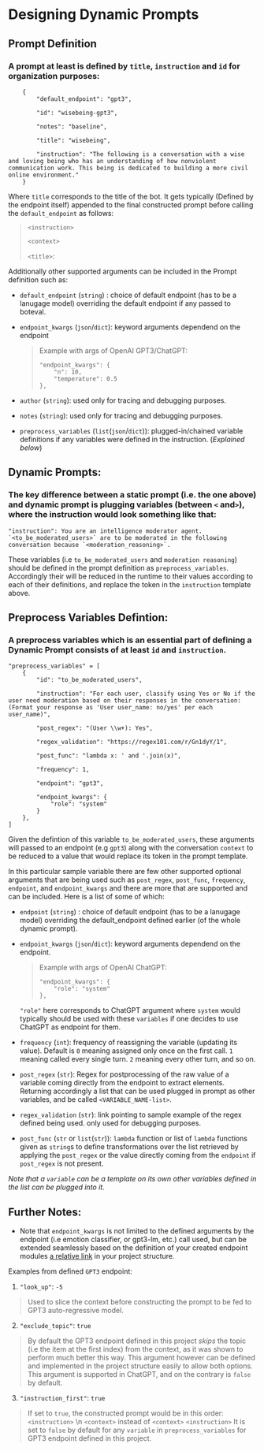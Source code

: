# Designing Dynamic Prompts 


## Prompt Definition
### A prompt at least is defined by `title`, `instruction` and `id` for organization purposes:
```
    {
        "default_endpoint": "gpt3",
        
        "id": "wisebeing-gpt3",
        
        "notes": "baseline", 
        
        "title": "wisebeing",

        "instruction": "The following is a conversation with a wise and loving being who has an understanding of how nonviolent communication work. This being is dedicated to building a more civil online environment."
    }
```

Where `title` corresponds to the title of the bot. It gets typically (Defined by the endpoint itself) appended to the final constructed prompt before calling the `default_endpoint` as follows:

>
> `<instruction>`
>
> `<context>`
>
> `<title>`:
>

Additionally other supported arguments can be included in the Prompt definition such as:

- `default_endpoint` (`string`) : choice of default endpoint (has to be a lanugage model) overriding the default endpoint if any passed to boteval.
- `endpoint_kwargs` (`json`/`dict`): keyword arguments dependend on the endpoint
    > Example with args of OpenAI GPT3/ChatGPT:
    > ```
    > "endpoint_kwargs": {
    >     "n": 10,
    >     "temperature": 0.5
    > },
    
- `author` (`string`): used only for tracing and debugging purposes.
- `notes` (`string`): used only for tracing and debugging purposes. 
- `preprocess_variables` (`list`(`json`/`dict`)): plugged-in/chained variable definitions if any variables were defined in the instruction. (*Explained below*)


## Dynamic Prompts:
### The key difference between a static prompt (i.e. the one above) and dynamic prompt is plugging variables (between `<` and`>`), where the instruction would look something like that: 
```
"instruction": You are an intelligence moderator agent. `<to_be_moderated_users>` are to be moderated in the following conversation because `<moderation_reasoning>`.
```
These variables (i.e `to_be_moderated_users` and `moderation reasoning`) should be defined in the prompt definition as `preprocess_variables`. Accordingly their will be reduced in the runtime to their values according to each of their definitions, and replace the token in the `instruction` template above.


## Preprocess Variables Defintion:
### A preprocess variables which is an essential part of defining a Dynamic Prompt consists of at least `id` and `instruction`.

```
"preprocess_variables" = [
    {
        "id": "to_be_moderated_users",
        
        "instruction": "For each user, classify using Yes or No if the user need moderation based on their responses in the conversation: (Format your response as 'User user_name: no/yes' per each user_name)",
        
        "post_regex": "(User \\w+): Yes",
        
        "regex_validation": "https://regex101.com/r/Gn1dyY/1",
        
        "post_func": "lambda x: ' and '.join(x)",
        
        "frequency": 1,

        "endpoint": "gpt3",
        
        "endpoint_kwargs": {
            "role": "system"
        }
    },
]
```
Given the defintion of this variable `to_be_moderated_users`, these arguments will passed to an endpoint (e.g `gpt3`) along with the conversation `context` to be reduced to a value that would replace its token in the prompt template.

In this particular sample variable there are few other supported optional arguments that are being used such as `post_regex`, `post_func`, `frequency`, `endpoint`, and `endpoint_kwargs` and there are more that are supported and can be included. Here is a list of some of which:

- `endpoint` (`string`) : choice of default endpoint (has to be a lanugage model) overriding the default_endpoint defined earlier (of the whole dynamic prompt).

- `endpoint_kwargs` (`json`/`dict`): keyword arguments dependend on the endpoint.
    > Example with args of OpenAI ChatGPT:
    > ```
    > "endpoint_kwargs": {
    >     "role": "system"
    > },

    `"role"` here corresponds to ChatGPT argument where `system` would typically should be used with these `variables` if one decides to use ChatGPT as endpoint for them.

    
- `frequency` (`int`): frequency of reassigning the variable (updating its value). Default is `0` meaning assigned only once on the first call. `1` meaning called every single turn. `2` meaning every other turn, and so on.

- `post_regex` (`str`): Regex for postprocessing of the raw value of a variable coming directly from the endpoint to extract elements. Returning accordingly a list that can be used plugged in prompt as other variables, and be called `<VARIABLE_NAME-list>`.

- `regex_validation` (`str`): link pointing to sample example of the regex defined being used. only used for debugging purposes.

- `post_func` (`str` or `list`(`str`)): `lambda` function or list of `lambda` functions given as `string`s to define transformations over the list retrieved by applying the `post_regex` or the value directly coming from the `endpoint` if `post_regex` is not present.


*Note that a `variable` can be a template on its own other variables defined in the list can be plugged into it.*


## Further Notes:

- Note that `endpoint_kwargs` is not limited to the defined arguments by the endpoint (i.e emotion classifier, or gpt3-lm, etc.) call used, but can be extended seamlessly based on the definition of your created endpoint modules [a relative link](../endpoints/README.md) in your project structure.

Examples from defined `GPT3` endpoint:
1. `"look_up"`: `-5`
> Used to slice the context before constructing the prompt to be fed to GPT3 auto-regressive model.
 
2. `"exclude_topic"`: `true`
> By default the GPT3 endpoint defined in this project *skips* the topic (i.e the item at the first index) from the context, as it was shown to perform much better this way.
> This argument however can be defined and implemented in the project structure easily to allow both options. 
> This argument is supported in ChatGPT, and on the contrary is `false` by default.

3. `"instruction_first"`: `true`
> If set to `true`, the constructed prompt would be in this order:
> `<instruction>` \n `<context>` instead of `<context>` `<instruction>`
> It is set to `false` by default for any `variable` in `preprocess_variables` for GPT3 endpoint defined in this project.